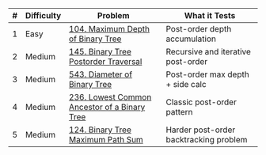 | # | Difficulty | Problem                                                                                                                | What it Tests                          |
|---|------------|------------------------------------------------------------------------------------------------------------------------|----------------------------------------|
| 1 | Easy       | [104. Maximum Depth of Binary Tree](https://leetcode.com/problems/maximum-depth-of-binary-tree/)                       | Post-order depth accumulation          |
| 2 | Medium     | [145. Binary Tree Postorder Traversal](https://leetcode.com/problems/binary-tree-postorder-traversal/)                 | Recursive and iterative post-order     |
| 3 | Medium     | [543. Diameter of Binary Tree](https://leetcode.com/problems/diameter-of-binary-tree/)                                 | Post-order max depth + side calc       |
| 4 | Medium     | [236. Lowest Common Ancestor of a Binary Tree](https://leetcode.com/problems/lowest-common-ancestor-of-a-binary-tree/) | Classic post-order pattern             |
| 5 | Medium     | [124. Binary Tree Maximum Path Sum](https://leetcode.com/problems/binary-tree-maximum-path-sum/)                       | Harder post-order backtracking problem |
